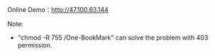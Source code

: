 Online Demo：http://47.100.63.144

Note:

 - "chmod -R 755 /One-BookMark" can solve the problem with 403 permission.
